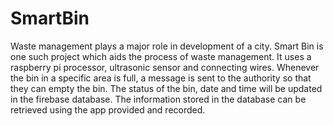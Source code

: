 # SmartBin
Waste management plays a major role in development of a city.
Smart Bin is one such project which aids the process of waste management.
It uses a raspberry pi processor, ultrasonic sensor and connecting wires.
Whenever the bin in a specific area is full, a message is sent to the authority so that they can empty the bin.
The status of the bin, date and time will be updated in the firebase database.
The information stored in the database can be retrieved using the app provided and recorded.
